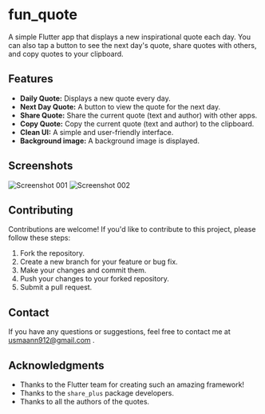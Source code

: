 # fun_quote


A simple Flutter app that displays a new inspirational quote each day. You can also tap a button to see the next day's quote, share quotes with others, and copy quotes to your clipboard.


## Features

*   **Daily Quote:** Displays a new quote every day.
*   **Next Day Quote:** A button to view the quote for the next day.
*   **Share Quote:** Share the current quote (text and author) with other apps.
*   **Copy Quote:** Copy the current quote (text and author) to the clipboard.
*   **Clean UI:** A simple and user-friendly interface.
* **Background image:** A background image is displayed.

## Screenshots
![Screenshot 001](https://github.com/user-attachments/assets/de26defd-4d2d-4a1e-adb3-968ae90041a8)
![Screenshot 002](https://github.com/user-attachments/assets/18fe2c62-228b-45bf-8a35-61832a45259f)

## Contributing

Contributions are welcome! If you'd like to contribute to this project, please follow these steps:

1.  Fork the repository.
2.  Create a new branch for your feature or bug fix.
3.  Make your changes and commit them.
4.  Push your changes to your forked repository.
5.  Submit a pull request.


## Contact

If you have any questions or suggestions, feel free to contact me at usmaann912@gmail.com .

## Acknowledgments

*   Thanks to the Flutter team for creating such an amazing framework!
*   Thanks to the `share_plus` package developers.
* Thanks to all the authors of the quotes.
